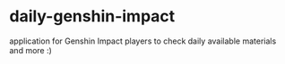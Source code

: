 # daily-genshin-impact
 application for Genshin Impact players to check daily available materials and more :)
